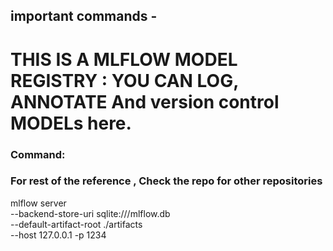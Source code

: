 ## important commands - 


# THIS IS A MLFLOW MODEL REGISTRY :  YOU CAN LOG, ANNOTATE And version control MODELs here.





### Command: 
### For rest of the reference , Check the repo for other repositories


mlflow server \
--backend-store-uri sqlite:///mlflow.db \
--default-artifact-root ./artifacts \
--host 127.0.0.1 -p 1234